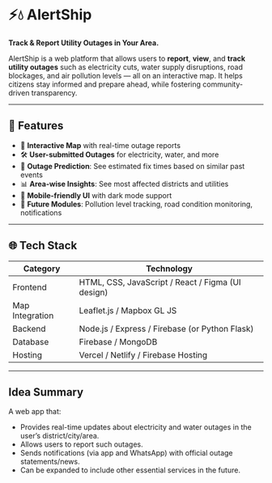 # ⚡💧 AlertShip

**Track & Report Utility Outages in Your Area.**

AlertShip is a web platform that allows users to **report**, **view**, and **track utility outages** such as electricity cuts, water supply disruptions, road blockages, and air pollution levels — all on an interactive map. It helps citizens stay informed and prepare ahead, while fostering community-driven transparency.

---

## 🚀 Features

- 📍 **Interactive Map** with real-time outage reports  
- 🛠️ **User-submitted Outages** for electricity, water, and more  
- 🔔 **Outage Prediction**: See estimated fix times based on similar past events  
- 📊 **Area-wise Insights**: See most affected districts and utilities  
- 📱 **Mobile-friendly UI** with dark mode support  
- 🔄 **Future Modules**: Pollution level tracking, road condition monitoring, notifications

---

## 🌐 Tech Stack

| Category       | Technology |
|----------------|------------|
| Frontend       | HTML, CSS, JavaScript / React / Figma (UI design) |
| Map Integration| Leaflet.js / Mapbox GL JS |
| Backend        | Node.js / Express / Firebase (or Python Flask) |
| Database       | Firebase / MongoDB |
| Hosting        | Vercel / Netlify / Firebase Hosting |

---

## Idea Summary
A web app that:
- Provides real-time updates about electricity and water outages in the user’s district/city/area.
- Allows users to report such outages.
- Sends notifications (via app and WhatsApp) with official outage statements/news.
- Can be expanded to include other essential services in the future.

